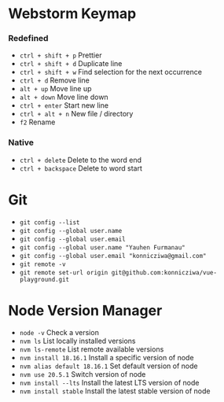 # Webstorm Keymap

### Redefined

- `ctrl + shift + p` Prettier
- `ctrl + shift + d` Duplicate line
- `ctrl + shift + w` Find selection for the next occurrence
- `ctrl + d` Remove line
- `alt + up` Move line up
- `alt + down` Move line down
- `ctrl + enter` Start new line
- `ctrl + alt + n` New file / directory
- `f2` Rename

### Native

- `ctrl + delete` Delete to the word end
- `ctrl + backspace` Delete to word start

# Git

- `git config --list`
- `git config --global user.name`
- `git config --global user.email`
- `git config --global user.name "Yauhen Furmanau"`
- `git config --global user.email "konnicziwa@gmail.com"`
- `git remote -v`
- `git remote set-url origin git@github.com:konnicziwa/vue-playground.git`

# Node Version Manager

- `node -v` Check a version
- `nvm ls` List locally installed versions
- `nvm ls-remote` List remote available versions
- `nvm install 18.16.1` Install a specific version of node
- `nvm alias default 18.16.1` Set default version of node
- `nvm use 20.5.1` Switch version of node
- `nvm install --lts` Install the latest LTS version of node
- `nvm install stable` Install the latest stable version of node
